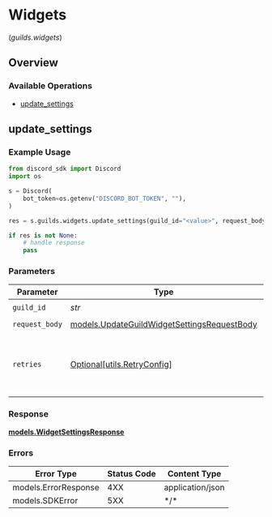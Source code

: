 # Widgets
(*guilds.widgets*)

## Overview

### Available Operations

* [update_settings](#update_settings)

## update_settings

### Example Usage

```python
from discord_sdk import Discord
import os

s = Discord(
    bot_token=os.getenv("DISCORD_BOT_TOKEN", ""),
)

res = s.guilds.widgets.update_settings(guild_id="<value>", request_body={})

if res is not None:
    # handle response
    pass

```

### Parameters

| Parameter                                                                                           | Type                                                                                                | Required                                                                                            | Description                                                                                         |
| --------------------------------------------------------------------------------------------------- | --------------------------------------------------------------------------------------------------- | --------------------------------------------------------------------------------------------------- | --------------------------------------------------------------------------------------------------- |
| `guild_id`                                                                                          | *str*                                                                                               | :heavy_check_mark:                                                                                  | N/A                                                                                                 |
| `request_body`                                                                                      | [models.UpdateGuildWidgetSettingsRequestBody](../../models/updateguildwidgetsettingsrequestbody.md) | :heavy_check_mark:                                                                                  | N/A                                                                                                 |
| `retries`                                                                                           | [Optional[utils.RetryConfig]](../../models/utils/retryconfig.md)                                    | :heavy_minus_sign:                                                                                  | Configuration to override the default retry behavior of the client.                                 |

### Response

**[models.WidgetSettingsResponse](../../models/widgetsettingsresponse.md)**

### Errors

| Error Type           | Status Code          | Content Type         |
| -------------------- | -------------------- | -------------------- |
| models.ErrorResponse | 4XX                  | application/json     |
| models.SDKError      | 5XX                  | \*/\*                |